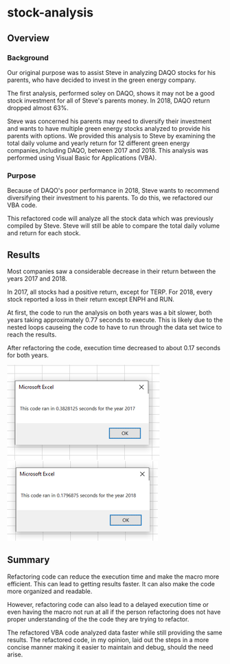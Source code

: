 # stock-analysis
## Overview
### Background
Our original purpose was to assist Steve in analyzing DAQO stocks for his parents, who have decided to invest in the green energy company. 

The first analysis, performed soley on DAQO, shows it may not be a good stock investment for all of Steve's parents money. In 2018, DAQO return dropped almost 63%.

Steve was concerned his parents may need to diversify their investment and wants to have multiple green energy stocks analyzed to provide his parents with options. We provided this analysis to Steve by examining the total daily volume and yearly return for 12 different green energy companies,including DAQO, between 2017 and 2018. This analysis was performed using Visual Basic for Applications (VBA).

### Purpose
Because of DAQO's poor performance in 2018, Steve wants to recommend diversifying their investment to his parents. To do this, we refactored our VBA code.

This refactored code will analyze all the stock data which was previously compiled by Steve. Steve will still be able to compare the total daily volume and return for each stock.

## Results
Most companies saw a considerable decrease in their return between the years 2017 and 2018.

In 2017, all stocks had a positive return, except for TERP. For 2018, every stock reported a loss in their return except ENPH and RUN.

At first, the code to run the analysis on both years was a bit slower, both years taking approximately 0.77 seconds to execute. This is likely due to the nested loops causeing the code to have to run through the data set twice to reach the results.

After refactoring the code, execution time decreased to about 0.17 seconds for both years. 

![](Resources/VBA_Challenge_2017.PNG)
![](Resources/VBA_Challenge_2018.PNG)

## Summary
Refactoring code can reduce the execution time and make the macro more efficient. This can lead to getting results faster. It can also make the code more organized and readable.

However, refactoring code can also lead to a delayed execution time or even having the macro not run at all if the person refactoring does not have proper understanding of the the code they are trying to refactor.

The refactored VBA code analyzed data faster while still providing the same results. The refactored code, in my opinion, laid out the steps in a more concise manner making it easier to maintain and debug, should the need arise.
